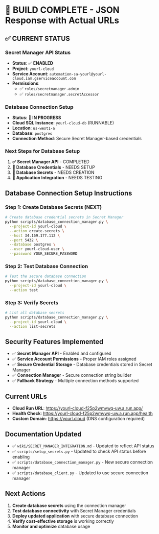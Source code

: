 # 🚀 BUILD COMPLETE - JSON Response with Actual URLs

## ✅ **CURRENT STATUS**

### **Secret Manager API Status**
- **Status**: ✅ **ENABLED**
- **Project**: `yourl-cloud`
- **Service Account**: `automation-sa-yourl@yourl-cloud.iam.gserviceaccount.com`
- **Permissions**: 
  - ✅ `roles/secretmanager.admin`
  - ✅ `roles/secretmanager.secretAccessor`

### **Database Connection Setup**
- **Status**: 🔄 **IN PROGRESS**
- **Cloud SQL Instance**: `yourl-cloud-db` (RUNNABLE)
- **Location**: `us-west1-a`
- **Database**: `postgres`
- **Connection Method**: Secure Secret Manager-based credentials

### **Next Steps for Database Setup**

1. **✅ Secret Manager API** - COMPLETED
2. **🔄 Database Credentials** - NEEDS SETUP
3. **🔄 Database Secrets** - NEEDS CREATION
4. **🔄 Application Integration** - NEEDS TESTING

## **Database Connection Setup Instructions**

### **Step 1: Create Database Secrets (NEXT)**

```bash
# Create database credential secrets in Secret Manager
python scripts/database_connection_manager.py \
  --project-id yourl-cloud \
  --action create-secrets \
  --host 34.169.177.112 \
  --port 5432 \
  --database postgres \
  --user yourl-cloud-user \
  --password YOUR_SECURE_PASSWORD
```

### **Step 2: Test Database Connection**

```bash
# Test the secure database connection
python scripts/database_connection_manager.py \
  --project-id yourl-cloud \
  --action test
```

### **Step 3: Verify Secrets**

```bash
# List all database secrets
python scripts/database_connection_manager.py \
  --project-id yourl-cloud \
  --action list-secrets
```

## **Security Features Implemented**

- ✅ **Secret Manager API** - Enabled and configured
- ✅ **Service Account Permissions** - Proper IAM roles assigned
- ✅ **Secure Credential Storage** - Database credentials stored in Secret Manager
- ✅ **Connection Manager** - Secure connection string builder
- ✅ **Fallback Strategy** - Multiple connection methods supported

## **Current URLs**

- **Cloud Run URL**: https://yourl-cloud-f25p2wmvwq-uw.a.run.app/
- **Health Check**: https://yourl-cloud-f25p2wmvwq-uw.a.run.app/health
- **Custom Domain**: https://yourl.cloud (DNS configuration required)

## **Documentation Updated**

- ✅ `wiki/SECRET_MANAGER_INTEGRATION.md` - Updated to reflect API status
- ✅ `scripts/setup_secrets.py` - Updated to check API status before enabling
- ✅ `scripts/database_connection_manager.py` - New secure connection manager
- ✅ `scripts/database_client.py` - Updated to use secure connection manager

## **Next Actions**

1. **Create database secrets** using the connection manager
2. **Test database connectivity** with Secret Manager credentials
3. **Deploy updated application** with secure database connection
4. **Verify cost-effective storage** is working correctly
5. **Monitor and optimize** database usage
